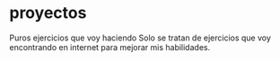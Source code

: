 # proyectos
Puros ejercicios que voy haciendo
Solo se tratan de ejercicios que voy encontrando en internet para mejorar mis habilidades.

